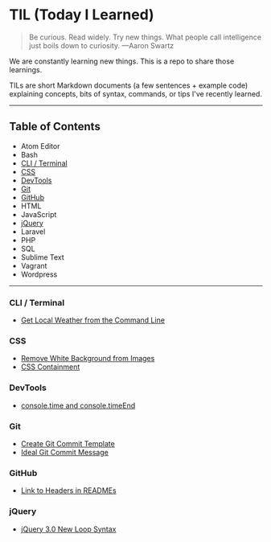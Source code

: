 # TIL (Today I Learned)

> Be curious. Read widely. Try new things. What people call
> intelligence just boils down to curiosity. —Aaron Swartz

We are constantly learning new things. This is a repo to share those learnings.

TILs are short Markdown documents (a few sentences + example code)
explaining concepts, bits of syntax, commands, or tips I've recently learned.

---

## Table of Contents

  * Atom Editor
  * Bash
  * [CLI / Terminal](#cli--terminal)
  * [CSS](#css)
  * [DevTools](#devtools)
  * [Git](#git)
  * [GitHub](#github)
  * HTML
  * JavaScript
  * [jQuery](#jquery)
  * Laravel
  * PHP
  * SQL
  * Sublime Text
  * Vagrant
  * Wordpress

---

### CLI / Terminal

  * [Get Local Weather from the Command Line](https://github.com/mikesprague/til/blob/master/cli-terminal/get-local-weather.md)


### CSS

  * [Remove White Background from Images](https://github.com/mikesprague/til/blob/master/css/remove-white-background-from-images.md)
  * [CSS Containment](https://github.com/mikesprague/til/blob/master/css/css-containment.md)


### DevTools

  * [console.time and console.timeEnd](https://github.com/mikesprague/til/blob/master/devtools/console-time-and-console-timeend.md)


### Git

  * [Create Git Commit Template](https://github.com/mikesprague/til/blob/master/git/create-git-commit-template.md)
  * [Ideal Git Commit Message](https://github.com/mikesprague/til/blob/master/git/ideal-git-commit-message.md)


### GitHub

  * [Link to Headers in READMEs](https://github.com/mikesprague/til/blob/master/github/link-to-headers-in-readmes.md)


### jQuery

  * [jQuery 3.0 New Loop Syntax](https://github.com/mikesprague/til/blob/master/jquery/jquery-3-loop-syntax.md)
